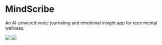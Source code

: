 # MindScribe
An AI-powered voice journaling and emotional insight app for teen mental wellness.

![](https://hackatime-badge.hackclub.com/U08RHUDMF9T/MindScribe)
![](https://github-readme-stats.hackclub.dev/api/wakatime?username=2003&api_domain=hackatime.hackclub.com&theme=shadow_green&custom_title=Hackatime+Stats&layout=compact&cache_seconds=0&langs_count=8)